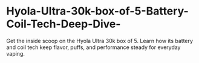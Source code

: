 # Hyola-Ultra-30k-box-of-5-Battery-Coil-Tech-Deep-Dive-
Get the inside scoop on the Hyola Ultra 30k box of 5. Learn how its battery and coil tech keep flavor, puffs, and performance steady for everyday vaping.
